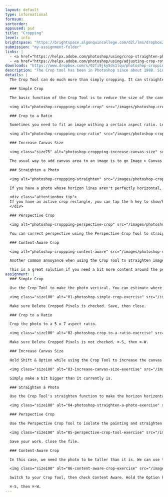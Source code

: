 ```yaml
---
layout: default
type: informational
formsum:
sortorder:
appsused: psd
title: "Cropping"
level: info
brightspace: "https://brightspace.algonquincollege.com/d2l/lms/dropbox/user/folder_submit_files.d2l?db=84509&grpid=0&isprv=0&bp=0&ou=92671"
submission: "my-assignment-folder"
links: |
  - <a href="https://helpx.adobe.com/photoshop/using/crop-straighten-photos.html" target="_blank" title="Adobe: Crop & Straighten Photos">Adobe: Crop & Straighten Photos</a>
  - <a href="https://helpx.adobe.com/photoshop/using/adjusting-crop-rotation-canvas.html" target="_blank" title="Adobe: Adjust Crop, Rotation and Canvas Size">Adobe: Adjust Crop, Rotation and Canvas Size</a>
downloads: "https://www.dropbox.com/s/02fi9jky5ds1lqu/photoshop-cropping.zip?dl=1"
description: "The Crop tool has been in Photoshop since about 1988. Since then, it has learned to do much more than crop an image. We'll explore these features today."
details: |
  The Crop Tool can do much more than simply cropping. It can straighten a photo and also mask content. We'll dive deep into the intricacies of this legacy tool.

  ### Simple Crop

  The basic function of the Crop Tool is to reduce the size of the canvas. You can do this by sizing the crop rectangle on the image. Hold the Option key to scale from the centre. Hold Shift to constrain proportions.

  <img alt="photoshop-croppping-simple-crop" src="/images/photoshop-cropping/photoshop-croppping-simple-crop.jpg" class="size75">

  ### Crop to a Ratio

  Sometimes you need to fit an image withing a certain aspect ratio. Let's say it's a graphic for television. It needs to be 16:9. The Crop Tool can help you out here. Drag a crop rectangle. Go to the control bar and select 16:9 from the Ratio drop-down menu.

  <img alt="photoshop-croppping-crop-ratio" src="/images/photoshop-cropping/photoshop-croppping-crop-ratio.jpg" class="size75">

  ### Increase Canvas Size

  <img class="size75" alt="photoshop-croppping-increase-canvas-size" src="/images/photoshop-cropping/photoshop-croppping-increase-canvas-size.jpg">

  The usual way to add canvas area to an image is to go Image > Canvas Size, then increasing the height/width. If you don't need a specific canvas size, just tap c on the keyboard to switch to your Crop Tool and drag it bigger than the current canvas and hit Return. Just make sure to un-check "Delete Cropped Pixels" in the control bar. You'll get a transparent background.

  ### Straighten a Photo

  <img alt="photoshop-croppping-straighten" src="/images/photoshop-cropping/photoshop-croppping-straighten.jpg" class="size75">

  If you have a photo whose horizon lines aren't perfectly horizontal, you can use the Crop Tool to straighten them. Just switch to your Crop Tool, then click on the Straighten button in the control bar. Drag a line across a your image along the non-horizontal line. Photoshop will make it perfectly horizontal. Voilà!

  <div class="attentionbox tip">
  If you have an active crop rectangle, you can tap the h key to show/hide the surrounding pixels. It's a toggle preview of your cropped image. Shhh. Don't tell anyone.
  </div>

  ### Perspective Crop

  <img alt="photoshop-croppping-perspective-crop" src="/images/photoshop-cropping/photoshop-croppping-perspective-crop.jpg" class="size75">

  You can correct perspective using the Perspective Crop Tool to straighten photos. Let's say you took a photo of a building from what you thought was a square angle. You get back to your computer to see that the building isn't parallel with the edges of the photo. Just drag a Perspective Crop Tool to align with the *un-parallel* lines of the photo. When you hit return, Photoshop will straighten the photo for you.

  ### Content-Aware Crop

  <img alt="photoshop-croppping-content-aware" src="/images/photoshop-cropping/photoshop-croppping-content-aware.jpg" class="size75">

  Another common annoyance when using the Crop Tool to straighten images is that you may end up with white or transparent space outside your photo. If you check the "Content Aware" button in the Crop Tool's control bar, it will do its best to fill in that space with Photoshop's Content Aware technology. It's not perfect, but it can get you most of the way there.

  This is a great solution if you need a bit more content around the perimeter of the photo. It will work best if the content is simple, like a texture (sky, grass, brick, etc...)
assignment: |
  ### Simple Crop

  Use the Crop Tool to make the photo vertical. You can estimate where to crop based on the image below.

  <img class="size100" alt="01-photoshop-simple-crop-exercise" src="/images/photoshop-cropping/01-photoshop-simple-crop-exercise.jpg">

  Make sure Delete Cropped Pixels is checked. Save, then close.

  ### Crop to a Ratio

  Crop the photo to a 5 x 7 aspect ratio.

  <img class="size100" alt="02-photoshop-crop-to-a-ratio-exercise" src="/images/photoshop-cropping/02-photoshop-crop-to-a-ratio-exercise.jpg">

  Make sure Delete Cropped Pixels is not checked. ⌘-S, then ⌘-W.

  ### Increase Canvas Size

  Hold Shift & Option while using the Crop Tool to increase the canvas dimensions.

  <img class="size100" alt="03-increase-canvas-size-exercise" src="/images/photoshop-cropping/03-increase-canvas-size-exercise.jpg">

  Simply make a bit bigger than it currently is.

  ### Straighten a Photo

  Use the Crop Tool's straighten function to make the horizon horizontal.

  <img class="size100" alt="04-photoshop-straighten-a-photo-exercise" src="/images/photoshop-cropping/04-photoshop-straighten-a-photo-exercise.jpg">

  ### Perspective Crop

  Use the Perspective Crop Tool to isolate the painting and straighten its perspective.

  <img class="size100" alt="05-perspective-crop-tool-exercise" src="/images/photoshop-cropping/05-perspective-crop-tool-exercise.jpg">

  Save your work. Close the file.

  ### Content-Aware Crop

  In this case, we need the photo to be taller than it is. We can use the Crop Tool to add height.

  <img class="size100" alt="06-content-aware-crop-exercise" src="/images/photoshop-cropping/06-content-aware-crop-exercise.jpg">

  Switch to your Crop Tool, then check Content Aware. Hold the Option key, then stretch the crop box taller by a bit.

  ⌘-S, then ⌘-W.
---
```

